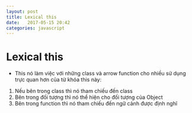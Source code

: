 ```yaml
---
layout: post
title: Lexical this
date:   2017-05-15 20:42
categories: javascript
---
```


# Lexical this
 - This nó làm việc với những class và arrow function cho nhiều sử dụng trực quan hơn của từ 
 khóa this này:
 1. Nếu bên trong class thì nó tham chiếu đến class
 2. Bên trong đối tượng thì nó thể hiện cho đối tượng của Object
 3. Bên trong function thì nó tham chiếu đến ngữ cảnh được định nghĩ 